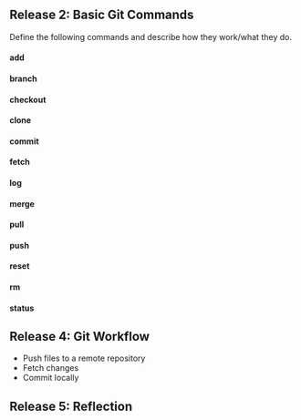 ## Release 2: Basic Git Commands
Define the following commands and describe how they work/what they do.  


#### add
<!-- Your definition here -->
<!-- 
Git add will "add" a file to the "staging area" which basically means it will be included
in the next commit.  Multiple files can be included in an add statement, or they can be added one at a time. 
-->

#### branch
<!-- Your definition here -->
<!-- 
Git branch shows what branches you currently have in a repository.  By default, git creates a "master" branch when you initialize git in a new repository.  You can use the branch command to create and delete branches, in case you want to check back on a previous version of something (new branches are created as of the last commit).  Git branch -v shows when each branch in a repository was modified. 
-->

#### checkout
<!-- Your definition here -->
<!-- 
Git checkout is how you switch between branches after they ahve been committed.  git checkout (branchname) will make (branchname) the active branch.  
-->

#### clone
<!-- Your definition here -->
<!-- 
Git clone does exactly what I would think it does, it creates a version of a project by "cloning" or duplicating it.  git clone <url> is the syntax, and it will make a clone of the repository or project at <url>.
-->

#### commit
<!-- Your definition here -->
<!-- 
Git commit actually commits, or submits the changes, in your staging area to the repository.  It automatically records your email address so you know who the commit was made by, and you can add certain options to the command.  For example, git commit -m (some message) will record that message along with the commit if you want more detail.  git commit -a will automatically add EVERY file that has been modified since the last commit to the staging area, and then commit it.  This is useful if you know you want to commit every file you've modified, but I think it could be dangerous and could lead to overwriting something accidentally.  I'm sure there are additional options as well.
-->

#### fetch
<!-- Your definition here -->
<!-- 
Git fetch is how you update your remote version of a repository when the original repository has changed.  The user supplies a URL for the upstream repository, then git will record whatever has changed relative to the local copy.  This looks to be how I would update my DBC prep repos.  The merge command will "merge" these changes that have been fetched onto your copy of the repository.  
-->

#### log
<!-- Your definition here -->
<!-- 
Git log uses options and keywords to search through the different commits by user, topic, date, etc. This is convenient when working on a project with multiple people.  So, for example, if I want to see only commits made by myself on a group project, I can run git log --author="Amol Borcar"
-->

#### merge
<!-- Your definition here -->
<!-- 
See git fetch, the merge command will sync the fetched changes from a remote repository with your copy of a repository.
-->

#### pull
<!-- Your definition here -->
<!-- 
Git pull combines fetch and merge into one step and merges the fetched changes onto whatever branch you're currently working on (master by default).
-->

#### push
<!-- Your definition here -->
<!-- 
Git push will submit your branch to the remote repository and make it the default branch that people can fetch or pull or clone.  However, the branch you are pushing must be an updated version of the most current version of the branch.  Meaning that if, in between your cloning the upstream branch and trying to push your changes, the upstream branch has been modified, your changes will not be pushed; rather your branch will exist as another version that can be merged later. 
-->

#### reset
<!-- Your definition here -->
<!-- 
git reset is apparently very confusing, based on Internet research.  One use is to un-stage files prior to a commit, to avoid committing conflicting versions of the same file or to commit different versions to different branches.  This is accomplished by git reset HEAD <filename>.  git reset HEAD doesn't physically remove the file from the staging area, rather it changes the "status" of the file to what it had before being added to the staging area, effectively destaging it.  Similarly, git reset --soft <filename> will uncommit a file after it has been committed and move it back to the staging area.  git reset --hard <filename> will undo all changes and completely reset the staging area.  I can't imagine when I would use this except in a testing/learning environment, it seems way too dangerous.
-->

#### rm
<!-- Your definition here -->
<!-- 
git rm removes a file from the staging area.  This means that the file will not be included in the next commit. 
-->

#### status
<!-- 
The git status command gives a current view of the "staging area" as it stands.  This is good for looking at what potentially will be committed or pushed.  It also shows what other files are in the working directory that either have or haven't been changed since the last commit.  
-->



## Release 4: Git Workflow

- Push files to a remote repository
- Fetch changes
- Commit locally

## Release 5: Reflection